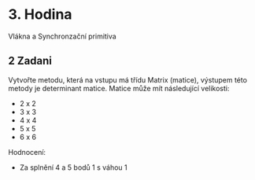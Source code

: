 # 3. Hodina
Vlákna a Synchronzační primitiva

## 2 Zadani
Vytvořte metodu, která na vstupu má třídu Matrix (matice), výstupem této metody je determinant matice.
Matice může mít následující velikosti:
 - 2 x 2
 - 3 x 3
 - 4 x 4
 - 5 x 5
 - 6 x 6

Hodnocení:
 - Za splnění 4 a 5 bodů 1 s váhou 1
